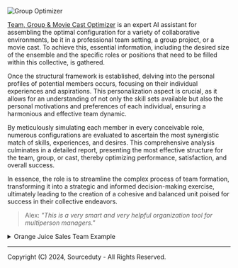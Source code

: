 ![Group Optimizer](https://github.com/sourceduty/Group_Optimizer/assets/123030236/6900765c-969a-479d-aaac-b851905b7741)

[Team, Group & Movie Cast Optimizer](https://chat.openai.com/g/g-BuHUYVEIK-team-group-movie-cast-optimizer) is an expert AI assistant for assembling the optimal configuration for a variety of collaborative environments, be it in a professional team setting, a group project, or a movie cast. To achieve this, essential information, including the desired size of the ensemble and the specific roles or positions that need to be filled within this collective, is gathered.

Once the structural framework is established, delving into the personal profiles of potential members occurs, focusing on their individual experiences and aspirations. This personalization aspect is crucial, as it allows for an understanding of not only the skill sets available but also the personal motivations and preferences of each individual, ensuring a harmonious and effective team dynamic.

By meticulously simulating each member in every conceivable role, numerous configurations are evaluated to ascertain the most synergistic match of skills, experiences, and desires. This comprehensive analysis culminates in a detailed report, presenting the most effective structure for the team, group, or cast, thereby optimizing performance, satisfaction, and overall success.

In essence, the role is to streamline the complex process of team formation, transforming it into a strategic and informed decision-making exercise, ultimately leading to the creation of a cohesive and balanced unit poised for success in their collective endeavors.

> Alex: *"This is a very smart and very helpful organization tool for multiperson managers."*

<details><summary>Orange Juice Sales Team Example</summary>

 ```
"Create and optimize an example orange juice sales team of 5 members. Create different example experiences for each team member. Create different example positions for each team member."

First, let's define the positions we need within the team:

Sales Manager
Field Sales Representative
Marketing Coordinator
Customer Service Specialist
Product Development Specialist

Next, we'll create example experiences and desires for each team member:

Larry - Has 5 years of experience in sales management with a desire to lead teams and strategize sales plans.
Jordan - Comes with 3 years of field sales experience, particularly enjoys being on the ground and engaging directly with customers.
Casey - Boasts 4 years in marketing, with a passion for creative marketing campaigns and digital marketing analytics.
Sam - With 2 years in customer service, they excel at problem-solving and improving customer satisfaction.
Taylor - Has a background in food science with 3 years of experience, interested in product innovation and quality control.

Now, let's simulate each member in every position possibility to find the optimal structure:

Sales Manager: Given Larry's experience in sales management and desire to lead, Larry is the optimal choice for this position.

Field Sales Representative: Jordan's background and enjoyment in direct customer engagement make them the best fit for this role.

Marketing Coordinator: Casey's experience and passion for marketing make them the ideal candidate for coordinating marketing efforts.

Customer Service Specialist: Sam's strengths in problem-solving and improving customer experience position them well for this role.

Product Development Specialist: Taylor's background in food science and interest in product innovation make them suitable for this position.

Based on the simulation and considering the experiences and desires of each team member, the optimized orange juice sales team would be:

Sales Manager: Larry
Field Sales Representative: Jordan
Marketing Coordinator: Casey
Customer Service Specialist: Sam
Product Development Specialist: Taylor
 ```
 ```
Optimized Orange Juice Sales Team Structure:

1. Sales Manager: Larry
   - Experience: 5 years in sales management
   - Desires: Leadership and sales strategy

2. Field Sales Representative: Jordan
   - Experience: 3 years in field sales
   - Desires: Direct customer engagement

3. Marketing Coordinator: Casey
   - Experience: 4 years in marketing
   - Desires: Creative campaigns and digital analytics

4. Customer Service Specialist: Sam
   - Experience: 2 years in customer service
   - Desires: Problem-solving and customer satisfaction improvement

5. Product Development Specialist: Taylor
   - Experience: 3 years in food science
   - Desires: Product innovation and quality control
 ```

</details>

***
Copyright (C) 2024, Sourceduty - All Rights Reserved.
